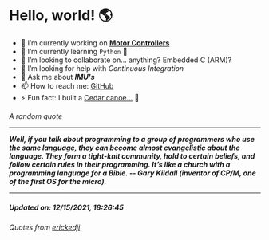 # Hello, world! 🌎


- 🔧 I’m currently working on [**Motor Controllers**](https://github.com/kyleRhess/MicroMotor)
- 🌱 I’m currently learning `Python` **🐍**
- 👯 I’m looking to collaborate on... anything? Embedded C (ARM)?
- 🤔 I’m looking for help with *Continuous Integration*
- 💬 Ask me about ***IMU's***
- 📫 How to reach me: [GitHub](https://github.com/kyleRhess)
- ⚡ Fun fact: I built a [Cedar canoe...](https://kylerhess.github.io/canoe.html) 🛶

_A random quote_
___
***Well, if you talk about programming to a group of programmers who use
the same language, they can become almost evangelistic about the
language. They form a tight-knit community, hold to certain beliefs, and
follow certain rules in their programming. It’s like a church with a
programming language for a Bible.
-- Gary Kildall (inventor of CP/M, one of the first OS for the micro).***
___
##### Updated on: 12/15/2021, 18:26:45
###### Quotes from [erickedji](https://gist.github.com/erickedji/68802)